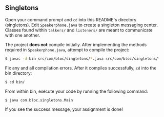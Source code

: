 ## Singletons

Open your command prompt and `cd` into this README's directory (singletons). Edit `Speakerphone.java` to create a singleton messaging center. Classes found within `talkers/` and `listeners/` are meant to communicate with one another.

The project **does not** compile initially. After implementing the methods required in `Speakerphone.java`, attempt to compile the project:

```bash
$ javac -d bin src/com/bloc/singletons/*.java src/com/bloc/singletons/*/*.java
```

Fix any and all compilation errors. After it compiles successfully, `cd` into the bin directory:

```bash
$ cd bin/
```

From within bin, execute your code by running the following command:

```bash
$ java com.bloc.singletons.Main
```

If you see the success message, your assignment is done!